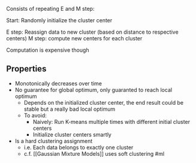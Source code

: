 Consists of repeating E and M step:

Start: Randomly initialize the cluster center

E step: Reassign data to new cluster (based on distance to respective centers)
M step: compute new centers for each cluster

Computation is expensive though

## Properties
- Monotonically decreases over time
- No guarantee for global optimum, only guaranted to reach local optimum
	- Depends on the initialized cluster center, the end result could be stable but a really bad local optimum
	- To avoid:
		- Naively: Run K-means multiple times with different initial cluster centers
		- Initialize cluster centers smartly
- Is a hard clustering assignment 
	- i.e. Each data belongs to exactly one cluster
	- c.f. [[Gaussian Mixture Models]] uses soft clustering
#ml 